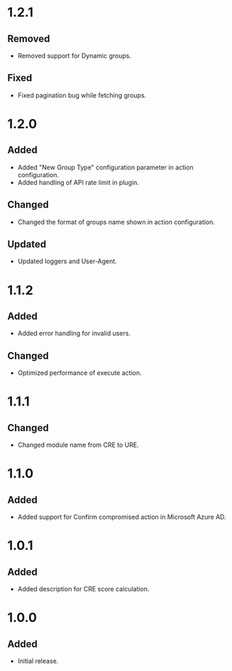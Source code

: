 # 1.2.1
## Removed
- Removed support for Dynamic groups.
## Fixed
- Fixed pagination bug while fetching groups.

# 1.2.0
## Added
- Added "New Group Type" configuration parameter in action configuration.
- Added handling of API rate limit in plugin.
## Changed
- Changed the format of groups name shown in action configuration.
## Updated
- Updated loggers and User-Agent.

# 1.1.2
## Added
- Added error handling for invalid users.
## Changed
- Optimized performance of execute action.

# 1.1.1
## Changed
- Changed module name from CRE to URE.

# 1.1.0
## Added
- Added support for Confirm compromised action in Microsoft Azure AD.

# 1.0.1
## Added
- Added description for CRE score calculation.

# 1.0.0
## Added
- Initial release.